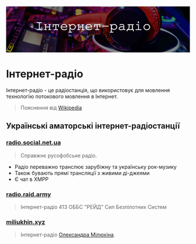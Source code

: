 ![Title](/comms/internet-radio.png)

# Інтернет-радіо

Інтернет-радіо - це радіостанція, що використовує для мовлення технологію потокового мовлення в Інтернет.
> Пояснення від [Wikipedia](https://uk.wikipedia.org/wiki/%D0%86%D0%BD%D1%82%D0%B5%D1%80%D0%BD%D0%B5%D1%82-%D1%80%D0%B0%D0%B4%D1%96%D0%BE)

## Українські аматорські інтернет-радіостанції

### [**radio.social.net.ua**](https://radio.social.net.ua) <Badge type="info" text="Icecast" />
  > Справжнє русофобське радіо.
  - Радіо переважно транслює зарубіжну та українську рок-музику
  - Також бувають прямі трансляції з живими ді-джеями
  - Є чат в XMPP
### [**radio.raid.army**](https://radio.raid.army) <Badge type="info" text="Icecast" />
  > Інтернет-радіо 413 ОББС "РЕЙД" Сил Безпілотних Систем
### [**miliukhin.xyz**](http://miliukhin.xyz:8000/) <Badge type="info" text="Icecast" />
  > Інтернет-радіо [Олександра Мілюхіна](https://miliukhin.neocities.org/contact/).

